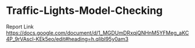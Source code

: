 # Traffic-Lights-Model-Checking
Report Link
https://docs.google.com/document/d/1_MGDUmDRxqjQNHnM5YFMeg_aKC4P_9rVAscl-KEk5eo/edit#heading=h.qlibl95y0am3
